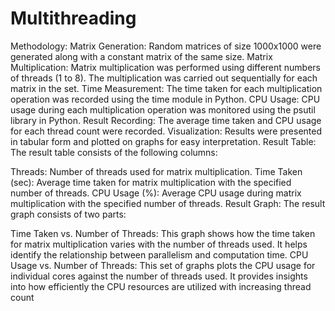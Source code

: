 # Multithreading
Methodology:
Matrix Generation: Random matrices of size 1000x1000 were generated along with a constant matrix of the same size.
Matrix Multiplication: Matrix multiplication was performed using different numbers of threads (1 to 8). The multiplication was carried out sequentially for each matrix in the set.
Time Measurement: The time taken for each multiplication operation was recorded using the time module in Python.
CPU Usage: CPU usage during each multiplication operation was monitored using the psutil library in Python.
Result Recording: The average time taken and CPU usage for each thread count were recorded.
Visualization: Results were presented in tabular form and plotted on graphs for easy interpretation.
Result Table:
The result table consists of the following columns:

Threads: Number of threads used for matrix multiplication.
Time Taken (sec): Average time taken for matrix multiplication with the specified number of threads.
CPU Usage (%): Average CPU usage during matrix multiplication with the specified number of threads.
Result Graph:
The result graph consists of two parts:

Time Taken vs. Number of Threads: This graph shows how the time taken for matrix multiplication varies with the number of threads used. It helps identify the relationship between parallelism and computation time.
CPU Usage vs. Number of Threads: This set of graphs plots the CPU usage for individual cores against the number of threads used. It provides insights into how efficiently the CPU resources are utilized with increasing thread count
